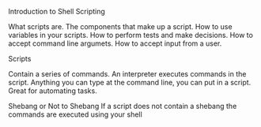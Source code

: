 Introduction to Shell Scripting

What scripts are.
The components that make up a script.
How to use variables in your scripts.
How to perform tests and make decisions.
How to accept command line argumets.
How to accept input from a user.

Scripts

Contain a series of commands.
An interpreter executes commands in the script.
Anything you can type at the command line, you can put in a script.
Great for automating tasks.

Shebang or Not to Shebang
If a script does not contain a shebang the commands are executed using your shell
